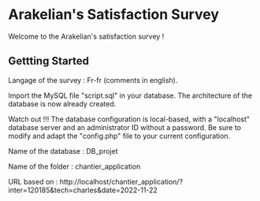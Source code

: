 # Arakelian's Satisfaction Survey
 
Welcome to the Arakelian's satisfaction survey !

## Gettting Started

Langage of the survey : Fr-fr (comments in english).

Import the MySQL file "script.sql" in your database. 
The architecture of the database is now already created.

Watch out !!! The database configuration is local-based, with a "localhost" database server and an administrator ID without a password.
Be sure to modify and adapt the "config.php" file to your current configuration.

Name of the database : DB_projet

Name of the folder : chantier_application

URL based on : http://localhost/chantier_application/?inter=120185&tech=charles&date=2022-11-22


